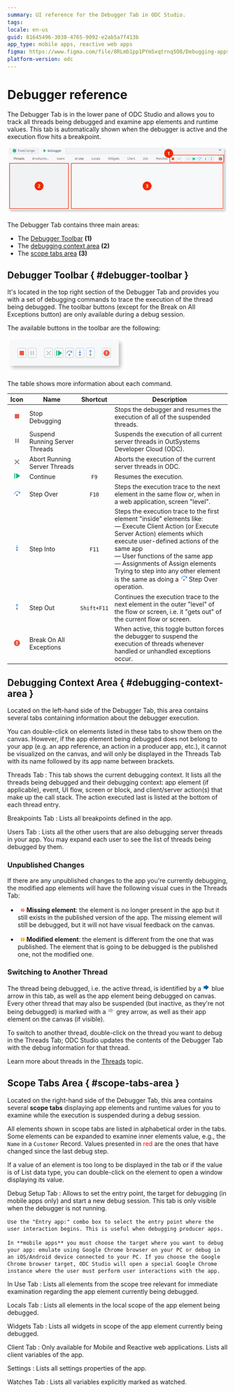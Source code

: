 ```yaml
---
summary: UI reference for the Debugger Tab in ODC Studio.
tags:
locale: en-us
guid: 81645496-3038-4765-9092-e2ab5a7f413b
app_type: mobile apps, reactive web apps
figma: https://www.figma.com/file/8RLmb1pp1PYm5xqtrnq5O8/Debugging-apps?type=design&node-id=2901%3A73&t=sdGPdlxTkpCARchu-1
platform-version: odc
---
```


# Debugger reference

The Debugger Tab is in the lower pane of ODC Studio and allows you to track all threads being debugged and examine app elements and runtime values. This tab is automatically shown when the debugger is active and the execution flow hits a breakpoint.

![](images/debugger-ui-overview.png)

The Debugger Tab contains three main areas:

* The [Debugger Toolbar](<#debugger-toolbar>) **(1)**
* The [debugging context area](<#debugging-context-area>) **(2)**
* The [scope tabs area](<#scope-tabs-area>) **(3)**


## Debugger Toolbar { #debugger-toolbar }

It's located in the top right section of the Debugger Tab and provides you with a set of debugging commands to trace the execution of the thread being debugged. The toolbar buttons (except for the Break on All Exceptions button) are only available during a debug session.

The available buttons in the toolbar are the following:

![](images/debugger-toolbar.png)

The table shows more information about each command.

Icon | Name | Shortcut | Description
:---:|------|:--------:|------------
![](images/toolbar-button-stop.png)     | Stop Debugging | | Stops the debugger and resumes the execution of all of the suspended threads.
![](images/toolbar-button-suspend.png)  | Suspend Running Server Threads | | Suspends the execution of all current server threads in OutSystems Developer Cloud (ODC).
![](images/toolbar-button-abort.png)    | Abort Running Server Threads | | Aborts the execution of the current server threads in ODC.
![](images/toolbar-button-continue.png) | Continue | `F9` | Resumes the execution.
![](images/toolbar-button-step-over.png)| Step Over | `F10` | Steps the execution trace to the next element in the same flow or, when in a web application, screen "level".
![](images/toolbar-button-step-into.png)| Step Into | `F11` | Steps the execution trace to the first element "inside" elements like: <br/> &#8212; Execute Client Action (or Execute Server Action) elements which execute user-defined actions of the same app<br/> &#8212; User functions of the same app<br/> &#8212; Assignments of Assign elements<br/> Trying to step into any other element is the same as doing a ![](images/toolbar-button-step-over.png) Step Over operation.
![](images/toolbar-button-step-out.png) | Step Out | `Shift+F11` | Continues the execution trace to the next element in the outer "level" of the flow or screen, i.e. it "gets out" of the current flow or screen.
![](images/toolbar-button-break-on-all-exceptions.png) | Break On All Exceptions | | When active, this toggle button forces the debugger to suspend the execution of threads whenever handled or unhandled exceptions occur.

## Debugging Context Area { #debugging-context-area }

Located on the left-hand side of the Debugger Tab, this area contains several tabs containing information about the debugger execution. 

You can double-click on elements listed in these tabs to show them on the canvas. However, if the app element being debugged does not belong to your app (e.g. an app reference, an action in a producer app, etc.), it cannot be visualized on the canvas, and will only be displayed in the Threads Tab with its name followed by its app name between brackets.

Threads Tab
:   This tab shows the current debugging context. It lists all the threads being debugged and their debugging context: app element (if applicable), event, UI flow, screen or block, and client/server action(s) that make up the call stack. The action executed last is listed at the bottom of each thread entry.

Breakpoints Tab
:   Lists all breakpoints defined in the app.

Users Tab
:   Lists all the other users that are also debugging server threads in your app. You may expand each user to see the list of threads being debugged by them.

### Unpublished Changes

If there are any unpublished changes to the app you're currently debugging, the modified app elements will have the following visual cues in the Threads Tab:

* ![](images/overlay-missing-element.png) **Missing element**: the element is no longer present in the app but it still exists in the published version of the app. The missing element will still be debugged, but it will not have visual feedback on the canvas.

* ![](images/overlay-modified-element.png) **Modified element**: the element is different from the one that was published. The element that is going to be debugged is the published one, not the modified one.

### Switching to Another Thread

The thread being debugged, i.e. the active thread, is identified by a ![](images/overlay-active-request.png) blue arrow in this tab, as well as the app element being debugged on canvas. Every other thread that may also be suspended (but inactive, as they're not being debugged) is marked with a ![](images/overlay-inactive-request.png) grey arrow, as well as their app element on the canvas (if visible).  

To switch to another thread, double-click on the thread you want to debug in the Threads Tab; ODC Studio updates the contents of the Debugger Tab with the debug information for that thread.

Learn more about threads in the [Threads](<threads.md>) topic.

## Scope Tabs Area { #scope-tabs-area }

Located on the right-hand side of the Debugger Tab, this area contains several **scope tabs** displaying app elements and runtime values for you to examine while the execution is suspended during a debug session.

All elements shown in scope tabs are listed in alphabetical order in the tabs. Some elements can be expanded to examine inner elements value, e.g., the `Name` in a `Customer` Record. Values presented in <span style="color: red;">red</span> are the ones that have changed since the last debug step. 

If a value of an element is too long to be displayed in the tab or if the value is of List data type, you can double-click on the element to open a window displaying its value.

Debug Setup Tab
:   Allows to set the entry point, the target for debugging (in mobile apps only) and start a new debug session. This tab is only visible when the debugger is not running. 

    Use the "Entry app:" combo box to select the entry point where the user interaction begins. This is useful when debugging producer apps.
    
    In **mobile apps** you must choose the target where you want to debug your app: emulate using Google Chrome browser on your PC or debug in an iOS/Android device connected to your PC. If you choose the Google Chrome browser target, ODC Studio will open a special Google Chrome instance where the user must perform user interactions with the app.
    
In Use Tab
:   Lists all elements from the scope tree relevant for immediate examination regarding the app element currently being debugged.

Locals Tab
:   Lists all elements in the local scope of the app element being debugged.

Widgets Tab
:   Lists all widgets in scope of the app element currently being debugged.

Client Tab
:   Only available for Mobile and Reactive web applications. Lists all client variables of the app.

Settings
:   Lists all settings properties of the app.

Watches Tab
:   Lists all variables explicitly marked as watched.

